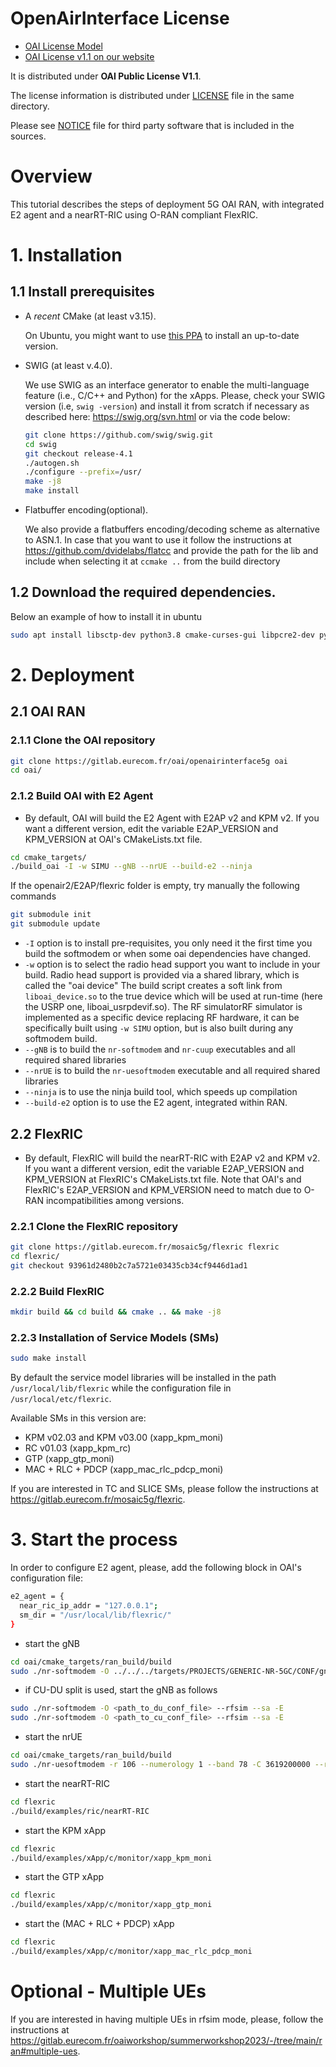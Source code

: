 # OpenAirInterface License #

 *  [OAI License Model](http://www.openairinterface.org/?page_id=101)
 *  [OAI License v1.1 on our website](http://www.openairinterface.org/?page_id=698)

It is distributed under **OAI Public License V1.1**.

The license information is distributed under [LICENSE](LICENSE) file in the same directory.

Please see [NOTICE](NOTICE.md) file for third party software that is included in the sources.

# Overview

This tutorial describes the steps of deployment 5G OAI RAN, with integrated E2 agent and a nearRT-RIC using O-RAN compliant FlexRIC.

# 1. Installation

## 1.1 Install prerequisites

- A *recent* CMake (at least v3.15). 

  On Ubuntu, you might want to use [this PPA](https://apt.kitware.com/) to install an up-to-date version.

- SWIG (at least  v.4.0). 

  We use SWIG as an interface generator to enable the multi-language feature (i.e., C/C++ and Python) for the xApps. Please, check your SWIG version (i.e, `swig
  -version`) and install it from scratch if necessary as described here: https://swig.org/svn.html or via the code below: 
  
  ```bash
  git clone https://github.com/swig/swig.git
  cd swig
  git checkout release-4.1 
  ./autogen.sh
  ./configure --prefix=/usr/
  make -j8
  make install
  ```

- Flatbuffer encoding(optional). 
  
  We also provide a flatbuffers encoding/decoding scheme as alternative to ASN.1. In case that you want to use it  follow the
  instructions at https://github.com/dvidelabs/flatcc and provide the path for the lib and include when selecting it at `ccmake ..` from the build directory 

## 1.2 Download the required dependencies. 

Below an example of how to install it in ubuntu
```bash
sudo apt install libsctp-dev python3.8 cmake-curses-gui libpcre2-dev python-dev
```

# 2. Deployment

## 2.1 OAI RAN

### 2.1.1 Clone the OAI repository
```bash
git clone https://gitlab.eurecom.fr/oai/openairinterface5g oai
cd oai/
```

### 2.1.2 Build OAI with E2 Agent

- By default, OAI will build the E2 Agent with E2AP v2 and KPM v2. If you want a different version, edit the variable E2AP\_VERSION and KPM\_VERSION at OAI's CMakeLists.txt file.

```bash
cd cmake_targets/
./build_oai -I -w SIMU --gNB --nrUE --build-e2 --ninja
```
If the openair2/E2AP/flexric folder is empty, try manually the following commands

```bash
git submodule init
git submodule update
```

 * `-I` option is to install pre-requisites, you only need it the first time you build the softmodem or when some oai dependencies have changed.
 * `-w` option is to select the radio head support you want to include in your build. Radio head support is provided via a shared library, which is called the "oai device" The build script creates a soft link from `liboai_device.so` to the true device which will be used at run-time (here the USRP one, liboai_usrpdevif.so). The RF simulatorRF simulator is implemented as a specific device replacing RF hardware, it can be specifically built using `-w SIMU` option, but is also built during any softmodem build.
 * `--gNB` is to build the `nr-softmodem` and `nr-cuup` executables and all required shared libraries
 * `--nrUE` is to build the `nr-uesoftmodem` executable and all required shared libraries
 * `--ninja` is to use the ninja build tool, which speeds up compilation
 * `--build-e2` option is to use the E2 agent, integrated within RAN.

## 2.2 FlexRIC

- By default, FlexRIC will build the nearRT-RIC with E2AP v2 and KPM v2. If you want a different version, edit the variable E2AP\_VERSION and KPM\_VERSION at FlexRIC's CMakeLists.txt file. Note that OAI's and FlexRIC's E2AP\_VERSION and KPM\_VERSION need to match due to O-RAN incompatibilities among versions.


### 2.2.1 Clone the FlexRIC repository
```bash
git clone https://gitlab.eurecom.fr/mosaic5g/flexric flexric
cd flexric/
git checkout 93961d2480b2c7a5721e03435cb34cf9446d1ad1
```

### 2.2.2 Build FlexRIC
```bash
mkdir build && cd build && cmake .. && make -j8
```

### 2.2.3 Installation of Service Models (SMs)
```bash
sudo make install
```

By default the service model libraries will be installed in the path `/usr/local/lib/flexric` while the configuration file in `/usr/local/etc/flexric`.

Available SMs in this version are:
* KPM v02.03 and KPM v03.00 (xapp_kpm_moni)
* RC v01.03 (xapp_kpm_rc)
* GTP (xapp_gtp_moni)
* MAC + RLC + PDCP (xapp_mac_rlc_pdcp_moni)

If you are interested in TC and SLICE SMs, please follow the instructions at https://gitlab.eurecom.fr/mosaic5g/flexric.

# 3. Start the process

In order to configure E2 agent, please, add the following block in OAI's configuration file:
```bash
e2_agent = {
  near_ric_ip_addr = "127.0.0.1";
  sm_dir = "/usr/local/lib/flexric/"
}
```

* start the gNB
```bash
cd oai/cmake_targets/ran_build/build
sudo ./nr-softmodem -O ../../../targets/PROJECTS/GENERIC-NR-5GC/CONF/gnb.sa.band78.fr1.106PRB.usrpb210.conf --rfsim --sa -E
```

* if CU-DU split is used, start the gNB as follows
```bash
sudo ./nr-softmodem -O <path_to_du_conf_file> --rfsim --sa -E
sudo ./nr-softmodem -O <path_to_cu_conf_file> --rfsim --sa -E
```

* start the nrUE
```bash
cd oai/cmake_targets/ran_build/build
sudo ./nr-uesoftmodem -r 106 --numerology 1 --band 78 -C 3619200000 --rfsim --sa --uicc0.imsi 001010000000001 --rfsimulator.serveraddr 127.0.0.1
```

* start the nearRT-RIC
```bash
cd flexric
./build/examples/ric/nearRT-RIC
```

* start the KPM xApp
```bash
cd flexric
./build/examples/xApp/c/monitor/xapp_kpm_moni
```

* start the GTP xApp
```bash
cd flexric
./build/examples/xApp/c/monitor/xapp_gtp_moni
```

* start the (MAC + RLC + PDCP) xApp
```bash
cd flexric
./build/examples/xApp/c/monitor/xapp_mac_rlc_pdcp_moni
```

# Optional - Multiple UEs

If you are interested in having multiple UEs in rfsim mode, please, follow the instructions at https://gitlab.eurecom.fr/oaiworkshop/summerworkshop2023/-/tree/main/ran#multiple-ues.
